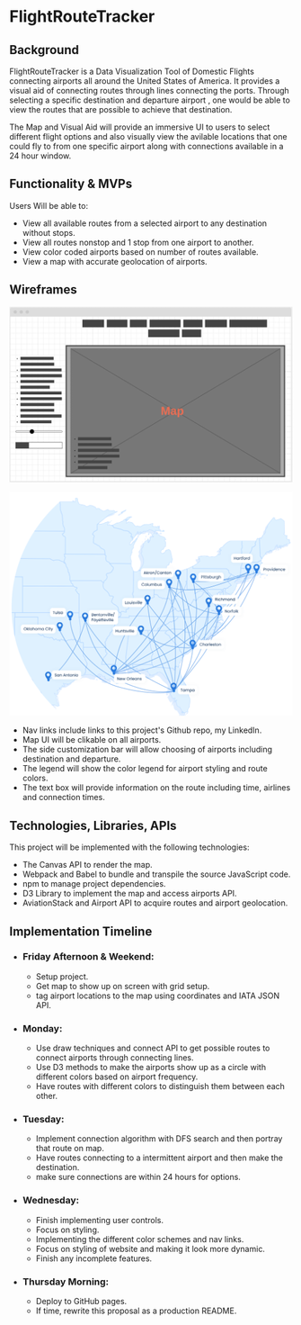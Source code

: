 # FlightRouteTracker #

## Background ##

FlightRouteTracker is a Data Visualization Tool of Domestic Flights connecting airports all around the United States of America. It provides a visual aid of connecting routes through lines connecting the ports. Through selecting a specific destination and departure airport , one would be able to view the routes that are possible to achieve that destination.

The Map and Visual Aid will provide an immersive UI to users to select different flight options and also visually view the avilable locations that one could fly to from one specific airport along with connections available in a 24 hour window. 

## Functionality & MVPs ##

Users Will be able to:

* View all available routes from a selected airport to any destination without stops.
* View all routes nonstop and 1 stop from one airport to another.
* View color coded airports based on number of routes available.
* View a map with accurate geolocation of airports.



## Wireframes ##

![Alt text](https://github.com/skvisshal/FlightRouteTracker/blob/main/Image%2012-3-21%20at%202.17%20AM.jpeg?raw=true "Wireframe")

![Alt text](https://github.com/skvisshal/FlightRouteTracker/blob/main/RouteMap.svg?raw=true "Sample Map")

* Nav links include links to this project's Github repo, my LinkedIn.
* Map UI will be clikable on  all airports.
* The side customization bar will allow choosing of airports including destination and departure.
* The legend will show the color legend for airport styling and route colors.
* The text box will provide information on the route including time, airlines and connection times.

## Technologies, Libraries, APIs ##

This project will be implemented with the following technologies:

* The Canvas API to render the map.
* Webpack and Babel to bundle and transpile the source JavaScript code.
* npm to manage project dependencies.
* D3 Library to implement the map and access airports API.
* AviationStack and Airport API to acquire routes and airport geolocation.

## Implementation Timeline ##


* ### Friday Afternoon & Weekend: ### 
  * Setup project.
  * Get map to show up on screen with grid setup.
  * tag airport locations to the map using coordinates and IATA JSON API.

* ### Monday: ### 
  * Use draw techniques and connect API to get possible routes to connect airports through connecting lines.
  * Use D3 methods to make the airports show up as a circle with different colors based on airport frequency.
  * Have routes with different colors to distinguish them between each other.

* ### Tuesday: ### 
  *  Implement connection algorithm with DFS search and then portray that route on map.
  *  Have routes connecting to a intermittent airport and then make the destination.
  *  make sure connections are within 24 hours for options.

* ### Wednesday: ### 
  * Finish implementing user controls.
  * Focus on styling.
  * Implementing the different color schemes and nav links.
  * Focus on styling of website and making it look more dynamic.
  * Finish any incomplete features.

* ### Thursday Morning: ### 
  * Deploy to GitHub pages. 
  * If time, rewrite this proposal as a production README.
